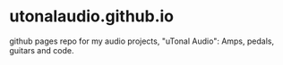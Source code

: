 # utonalaudio.github.io
github pages repo for my audio projects, "uTonal Audio":  Amps, pedals, guitars and code.
